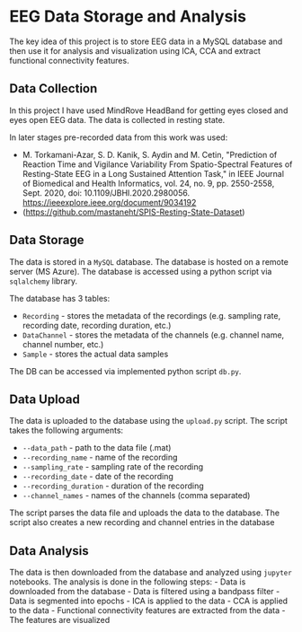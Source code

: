 # EEG Data Storage and Analysis

The key idea of this project is to store EEG data in a MySQL database and then use it for analysis and visualization using ICA, CCA and extract functional connectivity features.


## Data Collection

In this project I have used MindRove HeadBand for getting eyes closed and eyes open EEG data.
The data is collected in resting state.

In later stages pre-recorded data from this work was used:

- M. Torkamani-Azar, S. D. Kanik, S. Aydin and M. Cetin, "Prediction of Reaction Time and Vigilance Variability From Spatio-Spectral Features of Resting-State EEG in a Long Sustained Attention Task," in IEEE Journal of Biomedical and Health Informatics, vol. 24, no. 9, pp. 2550-2558, Sept. 2020, doi: 10.1109/JBHI.2020.2980056. https://ieeexplore.ieee.org/document/9034192 
- (https://github.com/mastaneht/SPIS-Resting-State-Dataset)


## Data Storage

The data is stored in a `MySQL` database. The database is hosted on a remote server (MS Azure). The database is accessed using a python script via `sqlalchemy` library. 

The database has 3 tables:

- `Recording` - stores the metadata of the recordings (e.g. sampling rate, recording date, recording duration, etc.)
- `DataChannel` - stores the metadata of the channels (e.g. channel name, channel number, etc.)
- `Sample` - stores the actual data samples

The DB can be accessed via implemented python script `db.py`.

## Data Upload

The data is uploaded to the database using the `upload.py` script. The script takes the following arguments: 

- `--data_path` - path to the data file (.mat)
- `--recording_name` - name of the recording
- `--sampling_rate` - sampling rate of the recording
- `--recording_date` - date of the recording
- `--recording_duration` - duration of the recording
- `--channel_names` - names of the channels (comma separated)

The script parses the data file and uploads the data to the database. The script also creates a new recording and channel entries in the database


## Data Analysis

The data is then downloaded from the database and analyzed using `jupyter` notebooks. The analysis is done in the following steps:
    - Data is downloaded from the database
    - Data is filtered using a bandpass filter
    - Data is segmented into epochs
    - ICA is applied to the data
    - CCA is applied to the data
    - Functional connectivity features are extracted from the data
    - The features are visualized